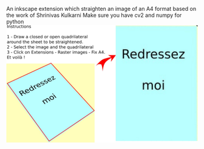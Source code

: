 An inkscape extension which straighten an image of an A4 format based on the work of Shrinivas Kulkarni 
Make sure you have cv2 and numpy for python
![Alt text](test2.jpg)
